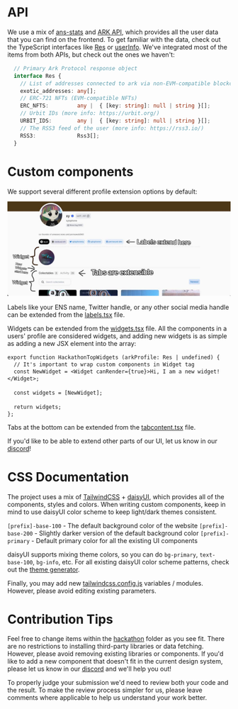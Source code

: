 # API

We use a mix of [ans-stats](https://github.com/decentldotland/ANS) and [ARK API](https://github.com/decentldotland/ark-protocol), which provides all the user data that you can find on the frontend. To get familiar with the data, check out the TypeScript interfaces like [Res](/src/types/index.ts) or [userInfo](/src/types/index.ts).
We've integrated most of the items from both APIs, but check out the ones we haven't:

```typescript
  // Primary Ark Protocol response object
  interface Res {
    // List of addresses connected to ark via non-EVM-compatible blockchains, like Near, Solana, etc.
    exotic_addresses: any[];
    // ERC-721 NFTs (EVM-compatible NFTs)
    ERC_NFTS:         any |  { [key: string]: null | string }[];
    // Urbit IDs (more info: https://urbit.org/)
    URBIT_IDS:        any |  { [key: string]: null | string }[];
    // The RSS3 feed of the user (more info: https://rss3.io/)
    RSS3:             Rss3[];
  }
```

# Custom components

We support several different profile extension options by default:

![Info](../images/info.jpg "Extension options")

Labels like your ENS name, Twitter handle, or any other social media handle can be extended from the [labels.tsx](./labels.tsx) file.

Widgets can be extended from the [widgets.tsx](./widgets.tsx) file. All the components in a users' profile are considered widgets, and adding new widgets is as simple as adding a new JSX element into the array:

```TSX
export function HackathonTopWidgets (arkProfile: Res | undefined) {
  // It's important to wrap custom components in Widget tag
  const NewWidget = <Widget canRender={true}>Hi, I am a new widget!</Widget>;

  const widgets = [NewWidget];

  return widgets;
};
```

Tabs at the bottom can be extended from the [tabcontent.tsx](./tabcontent.tsx) file.

If you'd like to be able to extend other parts of our UI, let us know in our [discord](https://discord.gg/decentland)!

# CSS Documentation
The project uses a mix of [TailwindCSS](https://tailwindcss.com) + [daisyUI](https://daisyui.com), which provides all of the components, styles and colors.
When writing custom components, keep in mind to use daisyUI color scheme to keep light/dark themes consistent.

`[prefix]-base-100` - The default background color of the website
`[prefix]-base-200` - Slightly darker version of the default background color
`[prefix]-primary` - Default primary color for all the existing UI components

daisyUI supports mixing theme colors, so you can do `bg-primary`, `text-base-100`, `bg-info`, etc. For all existing daisyUI color scheme patterns, check out the [theme generator](https://daisyui.com/theme-generator).

Finally, you may add new [tailwindcss.config.js](/tailwind.config.js) variables / modules. However, please avoid editing existing parameters.

# Contribution Tips

Feel free to change items within the [hackathon](/components/user/hackathon/) folder as you see fit. There are no restrictions to installing third-party libraries or data fetching. However, please avoid removing existing libraries or components. If you'd like to add a new component that doesn't fit in the current design system, please let us know in our [discord](https://discord.gg/decentland) and we'll help you out!

To properly judge your submission we'd need to review both your code and the result. To make the review process simpler for us, please leave comments where applicable to help us understand your work better.
